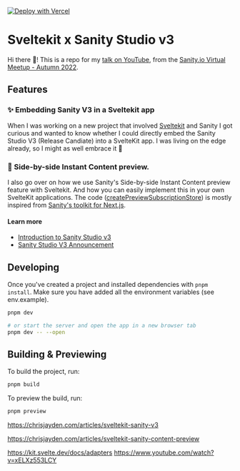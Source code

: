 [![Deploy with Vercel](https://vercel.com/button)](https://vercel.com/new/clone?repository-url=https%3A%2F%2Fgithub.com%2Fmultiplehats%2Fsveltekit-sanity-v3&env=VITE_SANITY_PROJECT_ID,VITE_SANITY_DATASET,VITE_SANITY_PREVIEW_SECRET,SANITY_API_READ_TOKEN,SANITY_API_WRITE_TOKEN&envDescription=These%20API%20keys%20are%20needed%20from%20Sanity%20to%20run%20this%20app.&project-name=my-sveltekit-sanity-v3&repo-name=my-svelte-sanity-v3)

# Sveltekit x Sanity Studio v3

Hi there 👋! This is a repo for my [talk on YouTube](https://www.youtube.com/watch?v=xELXz553LCY), from the [Sanity.io Virtual Meetup - Autumn 2022](https://www.meetup.com/meetup-group-dvjyrjdv/events/289456759/).

## Features

### ✨ Embedding Sanity V3 in a Sveltekit app

When I was working on a new project that involved [Sveltekit](https://kit.svelte.dev/) and Sanity I got curious and wanted to know whether I could directly embed the Sanity Studio V3 (Release Candiate) into a SvelteKit app. I was living on the edge already, so I might as well embrace it 🌈

### 👀 Side-by-side Instant Content preview.

I also go over on how we use Sanity's Side-by-side Instant Content preview feature with Sveltekit. And how you can easily implement this in your own SvelteKit applications. The code ([createPreviewSubscriptionStore](https://github.com/multiplehats/sveltekit-sanity-v3/blob/main/src/lib/config/sanity/sveltekit/previewSubscriptionStore.ts#L10)) is mostly inspired from [Sanity's toolkit for Next.js](https://github.com/sanity-io/next-sanity).

#### Learn more
- [Introduction to Sanity Studio v3](https://beta.sanity.io/docs/platform/studio/v2-to-v3)
- [Sanity Studio V3 Announcement](https://www.sanity.io/blog/sanity-studio-v3-developer-preview)

## Developing

Once you've created a project and installed dependencies with `pnpm install`. Make sure you have added all the environment variables (see env.example).

```bash
pnpm dev

# or start the server and open the app in a new browser tab
pnpm dev -- --open
```

## Building & Previewing

To build the project, run:

```bash
pnpm build
```

To preview the build, run:
```bash
pnpm preview
```



https://chrisjayden.com/articles/sveltekit-sanity-v3

https://chrisjayden.com/articles/sveltekit-sanity-content-preview

https://kit.svelte.dev/docs/adapters
https://www.youtube.com/watch?v=xELXz553LCY